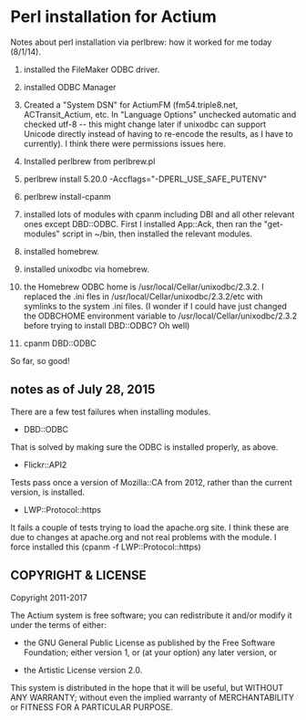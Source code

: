 # Perl installation for Actium

Notes about perl installation via perlbrew: how it worked for me today 
(8/1/14). 

1. installed the FileMaker ODBC driver. 

2. installed ODBC Manager 

3. Created a "System DSN" for ActiumFM (fm54.triple8.net, ACTransit_Actium, 
etc. In "Language Options" unchecked automatic and checked utf-8 --
this might change later if unixodbc can support Unicode directly instead
of having to re-encode the results, as I have to currently). 
I think there were permissions issues here.

4. Installed perlbrew from perlbrew.pl

5. perlbrew install 5.20.0 -Accflags="-DPERL\_USE\_SAFE\_PUTENV" 

6. perlbrew install-cpanm

7. installed lots of modules with cpanm including DBI and all other 
relevant ones except DBD::ODBC. First I installed App::Ack, then ran 
the "get-modules" script in ~/bin, then installed the relevant modules.

8. installed homebrew.

9. installed unixodbc via homebrew.

10. the Homebrew ODBC home is /usr/local/Cellar/unixodbc/2.3.2. I replaced
the .ini fles in /usr/local/Cellar/unixodbc/2.3.2/etc with symlinks to the
system .ini files. (I wonder if I could have just changed the ODBCHOME 
environment variable to /usr/local/Cellar/unixodbc/2.3.2 before trying to
install DBD::ODBC? Oh well)

11. cpanm DBD::ODBC

So far, so good!

## notes as of July 28, 2015

There are a few test failures when installing modules.

* DBD::ODBC

That is solved by making sure the ODBC is installed properly, as above.

* Flickr::API2

Tests pass once a version of Mozilla::CA from 2012, rather than the current
version, is installed.

* LWP::Protocol::https

It fails a couple of tests trying to load the apache.org site. I think
these are due to changes at apache.org and not real problems with the module.
I force installed this (cpanm -f LWP::Protocol::https)




## COPYRIGHT & LICENSE

Copyright 2011-2017

The Actium system is free software; you can redistribute it and/or
modify it under the terms of either:

* the GNU General Public License as published by the Free
Software Foundation; either version 1, or (at your option) any
later version, or

* the Artistic License version 2.0.

This system is distributed in the hope that it will be useful, but WITHOUT 
ANY WARRANTY; without even the implied warranty of MERCHANTABILITY or 
FITNESS FOR A PARTICULAR PURPOSE.
